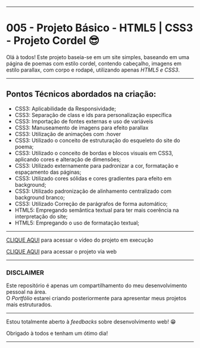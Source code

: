 <hr>
<h1>005 - Projeto Básico - HTML5 | CSS3 -  Projeto Cordel &#x1F60E;</h1>
<p>Olá à todos! Este projeto baseia-se em um site simples, baseando em uma página de poemas com estilo cordel, contendo cabeçalho, imagens em estilo parallax, com corpo e rodapé, utilizando apenas <em>HTML5 e CSS3</em>.</p>
<hr>
<h2>Pontos Técnicos abordados na criação:</h2>
<ul>
  <li>CSS3: Aplicabilidade da Responsividade;</li>
  <li>CSS3: Separação de class e ids para personalização específica</li>
  <li>CSS3: Importação de fontes externas e uso de variáveis</li>
  <li>CSS3: Manuseamento de imagens para efeito parallax</li>
  <li>CSS3: Utilização de animações com :hover</li>
  <li>CSS3: Utilizado o conceito de estruturação do esqueleto do site do poema;</li>
  <li>CSS3: Utilizado o conceito de bordas e blocos visuais em CSS3, aplicando cores e alteração de dimensões;
  <li>CSS3: Utilizado externamente para padronizar a cor, formatação e espaçamento das páginas;</li>
  <li>CSS3: Utilizado cores sólidas e cores gradientes para efeito em background;</li>
  <li>CSS3: Utilizado padronização de alinhamento centralizado com background branco;</li>
  <li>CSS3: Utilizado Correção de parágrafos de forma automático;</li>
  <li>HTML5: Empregando semântica textual para ter mais coerência na interpretação do site;</li>
  <li>HTML5: Empregando o uso de formatação textual;</li>
</ul>
<hr>
<p><a href="https://youtu.be/EsQz0whCDfI?si=g_Aeb8g1KS04yj2Z">CLIQUE AQUI</a> para acessar o vídeo do projeto em execução</p>
<p><a href="https://diegomendonc.github.io/projetos-HTML-CSS/005%20-%20Projeto%20B%C3%A1sico%20-%20HTML5%20CSS3%20-%20Projeto%20Cordel/">CLIQUE AQUI</a> para acessar o projeto via web</p>
<hr>
<h3><strong>DISCLAIMER</strong></h3>
<p>Este repositório é apenas um compartilhamento do meu desenvolvimento pessoal na área.<br>O <em>Portfólio</em> estarei criando posteriormente para apresentar meus projetos mais estruturados.</p>
<hr>
<p>Estou totalmente aberto à <em>feedbacks</em> sobre desenvolvimento web! &#x1F601;</p>
<p>Obrigado à todos e tenham um ótimo dia!</p>
<hr>
